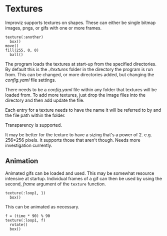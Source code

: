 # Textures

Improviz supports textures on shapes. These can either be single bitmap images, pngs, or gifs with one or more frames.

```
texture(:another)
  box()
move()
fill(255, 0, 0)
  ball()
```

The program loads the textures at start-up from the specified directories. By default this is the *./textures* folder in the directory the program is run from. This can be changed, or more directories added, but changing the *config.yaml* file settings.

There needs to be a *config.yaml* file within any folder that textures will be loaded from. To add more textures, just drop the image files into the directory and then add update the file.

Each entry for a texture needs to have the name it will be referred to by and the file path within the folder.

Transparency is supported.

It may be better for the texture to have a sizing that's a power of 2. e.g. 256*256  pixels. It supports those that aren't though. Needs more investigation currently.

## Animation

Animated gifs can be loaded and used. This may be somewhat resource intensive at startup. Individual frames of a gif can then be used by using the second, *frame* argument of the `texture` function.

```
texture(:loop1, 1)
  box()
```

This can be animated as necessary.

```
f = (time * 90) % 90
texture(:loop1, f)
  rotate()
  box()
```
